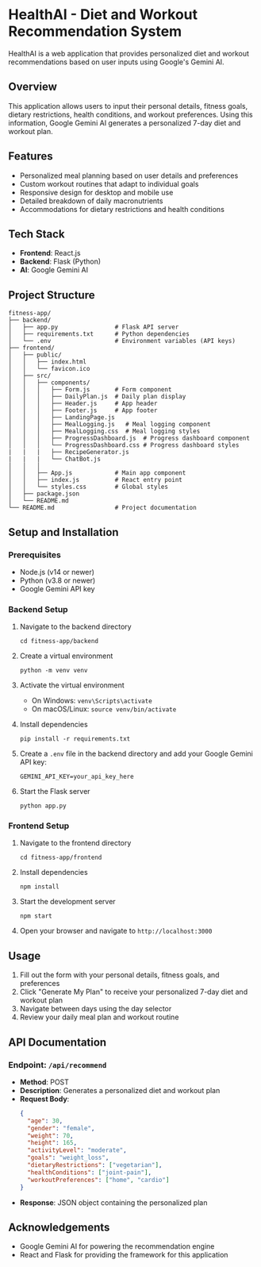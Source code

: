 # HealthAI - Diet and Workout Recommendation System

HealthAI is a web application that provides personalized diet and workout recommendations based on user inputs using Google's Gemini AI.

## Overview

This application allows users to input their personal details, fitness goals, dietary restrictions, health conditions, and workout preferences. Using this information, Google Gemini AI generates a personalized 7-day diet and workout plan.

## Features

- Personalized meal planning based on user details and preferences
- Custom workout routines that adapt to individual goals
- Responsive design for desktop and mobile use
- Detailed breakdown of daily macronutrients
- Accommodations for dietary restrictions and health conditions

## Tech Stack

- **Frontend**: React.js
- **Backend**: Flask (Python)
- **AI**: Google Gemini AI

## Project Structure

```
fitness-app/
├── backend/
│   ├── app.py                # Flask API server
│   ├── requirements.txt      # Python dependencies
│   └── .env                  # Environment variables (API keys)
├── frontend/
│   ├── public/
│   │   ├── index.html
│   │   └── favicon.ico
│   ├── src/
│   │   ├── components/
│   │   │   ├── Form.js       # Form component
│   │   │   ├── DailyPlan.js  # Daily plan display
│   │   │   ├── Header.js     # App header
│   │   │   ├── Footer.js     # App footer
│   │   │   ├── LandingPage.js
│   │   │   ├── MealLogging.js   # Meal logging component
│   │   │   ├── MealLogging.css  # Meal logging styles
│   │   │   ├── ProgressDashboard.js  # Progress dashboard component
│   │   │   └── ProgressDashboard.css # Progress dashboard styles
|   |   |   ├── RecipeGenerator.js
|   |   |   └── ChatBot.js
│   │   │
│   │   ├── App.js            # Main app component
│   │   ├── index.js          # React entry point
│   │   └── styles.css        # Global styles
│   ├── package.json
│   └── README.md
└── README.md                 # Project documentation
```

## Setup and Installation

### Prerequisites

- Node.js (v14 or newer)
- Python (v3.8 or newer)
- Google Gemini API key

### Backend Setup

1. Navigate to the backend directory

   ```
   cd fitness-app/backend
   ```

2. Create a virtual environment

   ```
   python -m venv venv
   ```

3. Activate the virtual environment

   - On Windows: `venv\Scripts\activate`
   - On macOS/Linux: `source venv/bin/activate`

4. Install dependencies

   ```
   pip install -r requirements.txt
   ```

5. Create a `.env` file in the backend directory and add your Google Gemini API key:

   ```
   GEMINI_API_KEY=your_api_key_here
   ```

6. Start the Flask server
   ```
   python app.py
   ```

### Frontend Setup

1. Navigate to the frontend directory

   ```
   cd fitness-app/frontend
   ```

2. Install dependencies

   ```
   npm install
   ```

3. Start the development server

   ```
   npm start
   ```

4. Open your browser and navigate to `http://localhost:3000`

## Usage

1. Fill out the form with your personal details, fitness goals, and preferences
2. Click "Generate My Plan" to receive your personalized 7-day diet and workout plan
3. Navigate between days using the day selector
4. Review your daily meal plan and workout routine

## API Documentation

### Endpoint: `/api/recommend`

- **Method**: POST
- **Description**: Generates a personalized diet and workout plan
- **Request Body**:
  ```json
  {
    "age": 30,
    "gender": "female",
    "weight": 70,
    "height": 165,
    "activityLevel": "moderate",
    "goals": "weight_loss",
    "dietaryRestrictions": ["vegetarian"],
    "healthConditions": ["joint-pain"],
    "workoutPreferences": ["home", "cardio"]
  }
  ```
- **Response**: JSON object containing the personalized plan

## Acknowledgements

- Google Gemini AI for powering the recommendation engine
- React and Flask for providing the framework for this application

